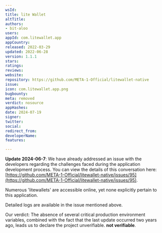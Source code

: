```yaml
---
wsId: 
title: lite Wallet
altTitle: 
authors:
- bit-aloo
users: 
appId: com.litewallet.app
appCountry: 
released: 2022-03-29
updated: 2022-06-28
version: 1.1.1
stars: 
ratings: 
reviews: 
website: 
repository: https://github.com/META-1-Official/litewallet-native
issue: 
icon: com.litewallet.app.png
bugbounty: 
meta: removed
verdict: nosource
appHashes: 
date: 2024-07-19
signer: 
twitter: 
social: 
redirect_from: 
developerName: 
features: 

---
```


**Update 2024-06-7**: 
We have already addressed an issue with the developers regarding the challenges faced during the application development process. You can view the details of this conversation here: [https://github.com/META-1-Official/litewallet-native/issues/95](https://github.com/META-1-Official/litewallet-native/issues/95).

Numerous 'litewallets' are accessible online, yet none explicitly pertain to this application.

Detailed logs are available in the issue mentioned above.

Our verdict: The absence of several critical production environment variables, combined with the fact that the last update occurred two years ago, leads us to declare the project unverifiable.
**not verifiable**.
